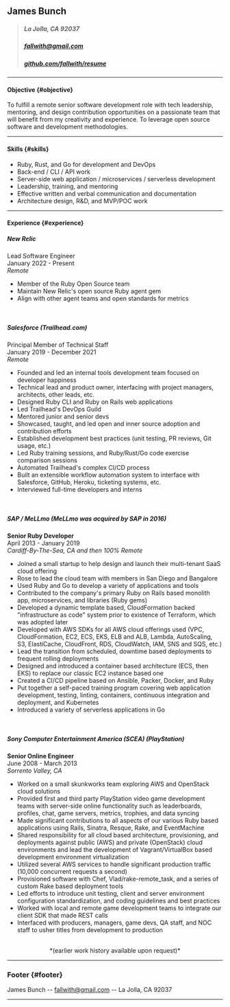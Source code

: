 ## James Bunch

> ##### La Jolla, CA 92037  
> ##### [fallwith@gmail.com](fallwith@gmail.com)  
> ##### [github.com/fallwith/resume](https://github.com/fallwith/resume)  

------

#### Objective {#objective}

To fulfill a remote senior software development role with tech leadership, mentoring, and design contribution opportunities on a passionate team that will benefit from my creativity and experience. To leverage open source software and development methodologies.

------

#### Skills {#skills}

* Ruby, Rust, and Go for development and DevOps
* Back-end / CLI / API work
* Server-side web application / microservices / serverless development
* Leadership, training, and mentoring
* Effective written and verbal communication and documentation
* Architecture design, R&D, and MVP/POC work

------

#### Experience {#experience}

#####  New Relic  
Lead Software Engineer  
January 2022 - Present  
*Remote*  

* Member of the Ruby Open Source team
* Maintain New Relic's open source Ruby agent gem
* Align with other agent teams and open standards for metrics


<br />

##### Salesforce (Trailhead.com)  
Principal Member of Technical Staff  
January 2019 - December 2021  
*Remote*  

* Founded and led an internal tools development team focused on developer happiness
* Technical lead and product owner, interfacing with project managers, architects, other leads, etc.
* Designed Ruby CLI and Ruby on Rails web applications
* Led Trailhead's DevOps Guild
* Mentored junior and senior devs
* Showcased, taught, and led open and inner source adoption and contribution efforts
* Established development best practices (unit testing, PR reviews, Git usage, etc.)
* Led Ruby training sessions, and Ruby/Rust/Go code exercise comparison sessions
* Automated Trailhead's complex CI/CD process
* Built an extensible workflow automation system to interface with Salesforce, GitHub, Heroku, ticketing systems, etc.
* Interviewed full-time developers and interns

<br />

##### SAP / MeLLmo (MeLLmo was acquired by SAP in 2016)
**Senior Ruby Developer**  
April 2013 - January 2019  
*Cardiff-By-The-Sea, CA and then 100% Remote*  

* Joined a small startup to help design and launch their multi-tenant SaaS cloud offering
* Rose to lead the cloud team with members in San Diego and Bangalore
* Used Ruby and Go to develop a variety of applications and tools
* Contributed to the company's primary Ruby on Rails based monolith app, microservices, and libraries (Ruby gems)
* Developed a dynamic template based, CloudFormation backed "infrastructure as code" system prior to existence of Terraform, which was adopted later
* Developed with AWS SDKs for all AWS cloud offerings used (VPC, CloudFormation, EC2, ECS, EKS, ELB and ALB, Lambda, AutoScaling, S3, ElastiCache, CloudFront, RDS, CloudWatch, IAM, SNS and SQS, etc.)
* Lead the transition from scheduled, downtime based deployments to frequent rolling deployments
* Designed and introduced a container based architecture (ECS, then EKS) to replace our classic EC2 instance based one
* Created a CI/CD pipeline based on Ansible, Packer, Docker, and Ruby
* Put together a self-paced training program covering web application development, testing, linting, containers, continuous integration and deployment, and Kubernetes
* Introduced a variety of serverless applications in Go

<br />

##### Sony Computer Entertainment America (SCEA) (PlayStation)   
**Senior Online Engineer**  
June 2008 - March 2013  
*Sorrento Valley, CA*  
  
* Worked on a small skunkworks team exploring AWS and OpenStack cloud solutions
* Provided first and third party PlayStation video game development teams with server-side online functionality such as leaderboards, profiles, chat, game servers, metrics, trophies, and data syncing
* Made significant contributions to all aspects of our various Ruby based applications using Rails, Sinatra, Resque, Rake, and EventMachine
* Shared responsibility for all cloud based architecture, provisioning, and deployments against public (AWS) and private (OpenStack) cloud environments and lead the development of Vagrant/VirtualBox based development environment virtualization
* Utilized several AWS services to handle significant production traffic (10,000 concurrent requests a second)
* Provisioned software with Chef, Vlad/rake-remote_task, and a series of custom Rake based deployment tools
* Led efforts to introduce unit testing, client and server environment configuration standardization, and coding guidelines and best practices
* Worked with local and remote game development teams to integrate our client SDK that made REST calls
* Interfaced with producers, managers, game devs, QA staff, and NOC staff to usher titles from development to production

<br />

<center>*(earlier work history available upon request)*</center>  

------

### Footer {#footer}

James Bunch -- [fallwith@gmail.com](fallwith@gmail.com) -- La Jolla, CA 92037

------
